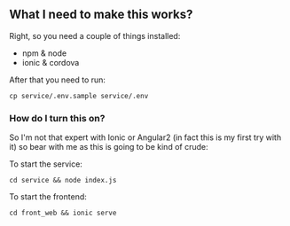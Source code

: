 ## What I need to make this works?

Right, so you need a couple of things installed:

- npm & node
- ionic & cordova

After that you need to run:

```
cp service/.env.sample service/.env
```

### How do I turn this on?

So I'm not that expert with Ionic or Angular2 (in fact this is my first try with it) so bear with me as this is going to be kind of crude:

To start the service:
```
cd service && node index.js
```

To start the frontend:
```
cd front_web && ionic serve
```
